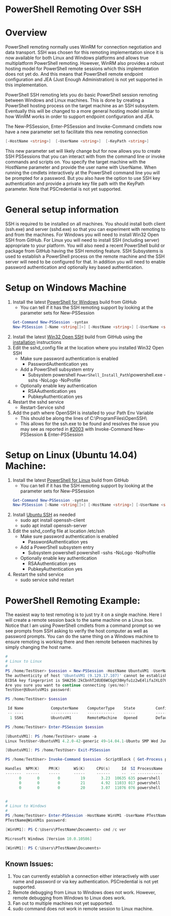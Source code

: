 PowerShell Remoting Over SSH
============================

Overview
=====
PowerShell remoting normally uses WinRM for connection negotiation and data transport.  SSH was chosen for this remoting implementation since it is now available for both Linux and Windows platforms and allows true multiplatform PowerShell remoting.  However, WinRM also provides a robust hosting model for PowerShell remote sessions which this implementation does not yet do.  And this means that PowerShell remote endpoint configuration and JEA (Just Enough Administration) is not yet supported in this implementation.

PowerShell SSH remoting lets you do basic PowerShell session remoting between Windows and Linux machines.  This is done by creating a PowerShell hosting process on the target machine as an SSH subsystem.  Eventually this will be changed to a more general hosting model similar to how WinRM works in order to support endpoint configuration and JEA.

The New-PSSession, Enter-PSSession and Invoke-Command cmdlets now have a new parameter set to facilitate this new remoting connection
```powershell
[-HostName <string>]  [-UserName <string>]  [-KeyPath <string>]
```
This new parameter set will likely change but for now allows you to create SSH PSSessions that you can interact with from the command line or invoke commands and scripts on.
You specify the target machine with the HostName parameter and provide the user name with UserName.  When running the cmdlets interactively at the PowerShell command line you will be prompted for a password.  But you also have the option to use SSH key authentication and provide a private key file path with the KeyPath parameter.  Note that PSCredential is not yet supported.

General setup information
==========================
SSH is required to be installed on all machines.  You should install both client (ssh.exe) and server (sshd.exe) so that you can experiment with remoting to and from the machines.
For Windows you will need to install Win32 Open SSH from GitHub.  For Linux you will need to install SSH (including server) appropriate to your platform.  You will also need a recent PowerShell build or package from GitHub having the SSH remoting feature.  SSH Subsystems is used to establish a PowerShell process on the remote machine and the SSH server will need to be configured for that.  In addition you will need to enable password authentication and optionally key based authentication.

Setup on Windows Machine
=========================
1.  Install the latest [PowerShell for Windows] build from GitHub
    - You can tell if it has the SSH remoting support by looking at the parameter sets for New-PSSession
    ```powershell
    Get-Command New-PSSession -syntax
    New-PSSession [-Name <string[]>] [-HostName <string>] [-UserName <string>] [-KeyPath <string>] [<CommonParameters>]
    ```
1.  Install the latest [Win32 Open SSH] build from GitHub using the [installation] instructions
1.  Edit the sshd_config file at the location where you installed Win32 Open SSH
    - Make sure password authentication is enabled
      + PasswordAuthentication yes
    - Add a PowerShell subsystem entry
      + Subsystem	powershell `PowerShell_Install_Path`\powershell.exe -sshs -NoLogo -NoProfile
    - Optionally enable key authentication
      + RSAAuthentication yes
      + PubkeyAuthentication yes
1.  Restart the sshd service
    - Restart-Service sshd
1. Add the path where OpenSSH is installed to your Path Env Variable
    - This should be along the lines of C:\ProgramFiles\OpenSSH\
    - This allows for the ssh.exe to be found and resolves the issue you may see as reported in [#2003] with Invoke-Command New-PSSession & Enter-PSSession 


[PowerShell for Windows]: https://github.com/PowerShell/PowerShell/blob/master/docs/installation/windows.md#msi
[Win32 Open SSH]: https://github.com/PowerShell/Win32-OpenSSH
[installation]: https://github.com/PowerShell/Win32-OpenSSH/wiki/Install-Win32-OpenSSH
[#2003]: https://github.com/PowerShell/PowerShell/issues/2003
Setup on Linux (Ubuntu 14.04) Machine:
======================================
1.  Install the latest [PowerShell for Linux] build from GitHub
    - You can tell if it has the SSH remoting support by looking at the parameter sets for New-PSSession
    ```powershell
    Get-Command New-PSSession -syntax
    New-PSSession [-Name <string[]>] [-HostName <string>] [-UserName <string>] [-KeyPath <string>] [<CommonParameters>]
    ```
1.  Install [Ubuntu SSH] as needed
    - sudo apt install openssh-client
    - sudo apt install openssh-server
1.  Edit the sshd_config file at location /etc/ssh
    - Make sure password authentication is enabled
      + PasswordAuthentication yes
    - Add a PowerShell subsystem entry
      + Subsystem powershell powershell -sshs -NoLogo -NoProfile
    - Optionally enable key authentication
      + RSAAuthentication yes
      + PubkeyAuthentication yes
1.  Restart the sshd service
    - sudo service sshd restart

[PowerShell for Linux]: https://github.com/PowerShell/PowerShell/blob/master/docs/installation/linux.md#ubuntu-1404
[Ubuntu SSH]: https://help.ubuntu.com/lts/serverguide/openssh-server.html


PowerShell Remoting Example:
=====================================
The easiest way to test remoting is to just try it on a single machine.  Here I will create a remote session back to the same machine on a Linux box.  Notice that I am using PowerShell cmdlets from a command prompt so we see prompts from SSH asking to verify the host computer as well as password prompts.  You can do the same thing on a Windows machine to ensure remoting is working there and then remote between machines by simply changing the host name.

```powershell
#
# Linux to Linux
#
PS /home/TestUser> $session = New-PSSession -HostName UbuntuVM1 -UserName TestUser
The authenticity of host 'UbuntuVM1 (9.129.17.107)' cannot be established.
ECDSA key fingerprint is SHA256:2kCbnhT2dUE6WCGgVJ8Hyfu1z2wE4lifaJXLO7QJy0Y.
Are you sure you want to continue connecting (yes/no)?
TestUser@UbuntuVM1s password:

PS /home/TestUser> $session

 Id Name            ComputerName    ComputerType    State         ConfigurationName     Availability
 -- ----            ------------    ------------    -----         -----------------     ------------
  1 SSH1            UbuntuVM1       RemoteMachine   Opened        DefaultShell             Available

PS /home/TestUser> Enter-PSSession $session

[UbuntuVM1]: PS /home/TestUser> uname -a
Linux TestUser-UbuntuVM1 4.2.0-42-generic 49~14.04.1-Ubuntu SMP Wed Jun 29 20:22:11 UTC 2016 x86_64 x86_64 x86_64 GNU/Linux

[UbuntuVM1]: PS /home/TestUser> Exit-PSSession

PS /home/TestUser> Invoke-Command $session -ScriptBlock { Get-Process powershell }

Handles  NPM(K)    PM(K)      WS(K)     CPU(s)     Id  SI ProcessName                    PSComputerName
-------  ------    -----      -----     ------     --  -- -----------                    --------------
      0       0        0         19       3.23  10635 635 powershell                     UbuntuVM1
      0       0        0         21       4.92  11033 017 powershell                     UbuntuVM1
      0       0        0         20       3.07  11076 076 powershell                     UbuntuVM1


#
# Linux to Windows
#
PS /home/TestUser> Enter-PSSession -HostName WinVM1 -UserName PTestName
PTestName@WinVM1s password:

[WinVM1]: PS C:\Users\PTestName\Documents> cmd /c ver

Microsoft Windows [Version 10.0.10586]

[WinVM1]: PS C:\Users\PTestName\Documents> 
```


Known Issues:
------------
1.  You can currently establish a connection either interactively with user name and password or via key authentication.  PSCredential is not yet supported.
1.  Remote debugging from Linux to Windows does not work.  However, remote debugging from Windows to Linux does work.
1.  Fan out to multiple machines not yet supported.
1.  sudo command does not work in remote session to Linux machine.

